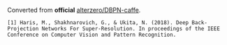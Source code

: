 Converted from **official** [alterzero/DBPN-caffe](https://github.com/alterzero/DBPN-caffe/commit/af5d3b56947b3b7c61bd001dee40725cdd8ec7c7).

```
[1] Haris, M., Shakhnarovich, G., & Ukita, N. (2018). Deep Back-Projection Networks For Super-Resolution. In proceedings of the IEEE Conference on Computer Vision and Pattern Recognition.
```
